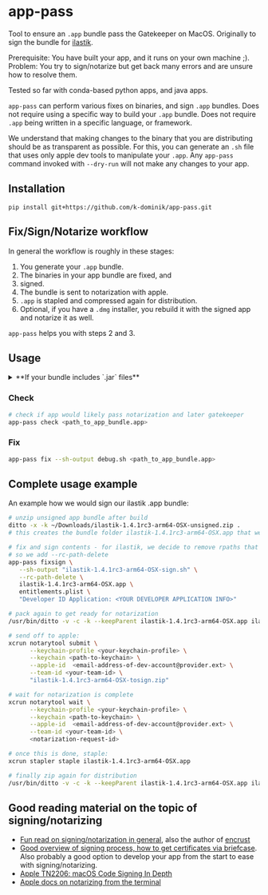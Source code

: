 # app-pass

Tool to ensure an `.app` bundle pass the Gatekeeper on MacOS.
Originally to sign the bundle for [ilastik](https://ilastik.org).

Prerequisite: You have built your app, and it runs on your own machine ;).
Problem: You try to sign/notarize but get back many errors and are unsure how to resolve them.

Tested so far with conda-based python apps, and java apps.

`app-pass` can perform various fixes on binaries, and sign `.app` bundles.
Does not require using a specific way to build your `.app` bundle.
Does not require `.app` being written in a specific language, or framework.

We understand that making changes to the binary that you are distributing should be as transparent as possible.
For this, you can generate an `.sh` file that uses only apple dev tools to manipulate your `.app`.
Any `app-pass` command invoked with `--dry-run` will not make any changes to your app.

## Installation

```
pip install git+https://github.com/k-dominik/app-pass.git
```


## Fix/Sign/Notarize workflow

In general the workflow is roughly in these stages:

1) You generate your `.app` bundle.
2) The binaries in your app bundle are fixed, and
3) signed.
4) The bundle is sent to notarization with apple.
5) `.app` is stapled and compressed again for distribution.
6) Optional, if you have a `.dmg` installer, you rebuild it with the signed app and notarize it as well. 

`app-pass` helps you with steps 2 and 3.

## Usage

<details><summary>**If your bundle includes `.jar` files**</summary>

These need to be extracted and can have case sensitive file contents.
Per default, the file system on the mac is _not_ case sensitive!
While many developers opt to change this when they get a new machine, not everyone does...
To mitigate this, we recommend creating a ram-disk for temporary files:

```bash
# creates a 2GB ramdisk at mountpoint /Volumes/ramdisk
# ram://2097152 for 1GB, ram://1048576 for .5GB
diskutil erasevolume hfsx 'RAM Disk' `hdiutil attach -nomount ram://4194304`
```

You need to invoke all `app-pass` commands overriding then env variable `TMPDIR`, e.g. `TMPDIR=/Volumes/ramdisk app-pass fix ...`

</details>


### Check

```bash
# check if app would likely pass notarization and later gatekeeper
app-pass check <path_to_app_bundle.app>
```

### Fix

```bash
app-pass fix --sh-output debug.sh <path_to_app_bundle.app>
```


## Complete usage example

An example how we would sign our ilastik .app bundle:

```bash
# unzip unsigned app bundle after build
ditto -x -k ~/Downloads/ilastik-1.4.1rc3-arm64-OSX-unsigned.zip .
# this creates the bundle folder ilastik-1.4.1rc3-arm64-OSX.app that we will be working with

# fix and sign contents - for ilastik, we decide to remove rpaths that point outside the bundle
# so we add --rc-path-delete
app-pass fixsign \
   --sh-output "ilastik-1.4.1rc3-arm64-OSX-sign.sh" \
   --rc-path-delete \
   ilastik-1.4.1rc3-arm64-OSX.app \
   entitlements.plist \
   "Developer ID Application: <YOUR DEVELOPER APPLICATION INFO>"

# pack again to get ready for notarization
/usr/bin/ditto -v -c -k --keepParent ilastik-1.4.1rc3-arm64-OSX.app ilastik-1.4.1rc3-arm64-OSX-tosign.zip

# send off to apple:
xcrun notarytool submit \
      --keychain-profile <your-keychain-profile> \
      --keychain <path-to-keychain> \
      --apple-id  <email-address-of-dev-account@provider.ext> \
      --team-id <your-team-id> \
      "ilastik-1.4.1rc3-arm64-OSX-tosign.zip"

# wait for notarization is complete
xcrun notarytool wait \
      --keychain-profile <your-keychain-profile> \
      --keychain <path-to-keychain> \
      --apple-id  <email-address-of-dev-account@provider.ext> \
      --team-id <your-team-id> \
      <notarization-request-id>

# once this is done, staple:
xcrun stapler staple ilastik-1.4.1rc3-arm64-OSX.app

# finally zip again for distribution
/usr/bin/ditto -v -c -k --keepParent ilastik-1.4.1rc3-arm64-OSX.app ilastik-1.4.1rc3-arm64-OSX.zip
```

## Good reading material on the topic of signing/notarizing

* [Fun read on signing/notarization in general](https://blog.glyph.im/2023/03/py-mac-app-for-real.html), also the author of [encrust](https://github.com/glyph/Encrust)
* [Good overview of signing process, how to get certificates via briefcase](https://briefcase.readthedocs.io/en/stable/how-to/code-signing/macOS.html). Also probably a good option to develop your app from the start to ease with signing/notarizing.
* [Apple TN2206: macOS Code Signing In Depth](https://developer.apple.com/library/archive/technotes/tn2206/_index.html)
* [Apple docs on notarizing from the terminal](https://developer.apple.com/documentation/security/customizing-the-notarization-workflow)
